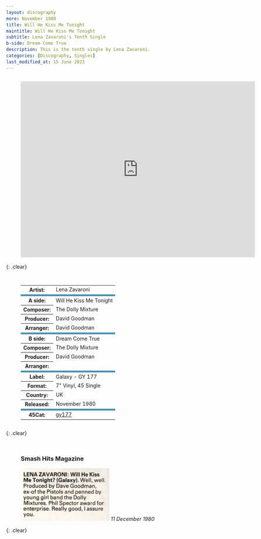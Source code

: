 ```yaml
---
layout: discography
more: November 1980
title: Will He Kiss Me Tonight
maintitle: Will He Kiss Me Tonight
subtitle: Lena Zavaroni's Tenth Single
b-side: Dream Come True
description: This is the tenth single by Lena Zavaroni.
categories: [Discography, Singles]
last_modified_at: 15 June 2023
---
```


<figure class="fig3">
<div class="responsive-video"><iframe width="640px" height="480px" src="https://www.youtube.com/embed/?playlist=4UQmRKsBDvc,zGvjrd-yXHg" frameborder="0" allow="accelerometer; autoplay; clipboard-write; encrypted-media; gyroscope; picture-in-picture" allowfullscreen></iframe></div>
</figure>

{: .clear}

<figure class="fig3">
<table>
<tr><th>Artist:</th><td>Lena Zavaroni</td></tr>
<tr class="split"><th>A side:</th><td>Will He Kiss Me Tonight</td></tr>
<tr><th>Composer:</th><td>The Dolly Mixture</td></tr>
<tr><th>Producer:</th><td>David Goodman</td></tr>
<tr><th>Arranger:</th><td>David Goodman</td></tr>
<tr class="split"><th>B side:</th><td>Dream Come True</td></tr>
<tr><th>Composer:</th><td>The Dolly Mixture</td></tr>
<tr><th>Producer:</th><td>David Goodman</td></tr>
<tr><th>Arranger:</th><td></td></tr>
<tr class="split"><th>Label:</th><td>Galaxy - GY 177</td></tr>
<tr><th>Format:</th><td>7" Vinyl, 45 Single</td></tr>
<tr><th>Country:</th><td>UK</td></tr>
<tr><th>Released:</th><td>November 1980</td></tr>
<tr class="split"><th>45Cat:</th><td><a class="external-link" href="https://www.45cat.com/record/gy177">gy177</a></td></tr>
</table>
</figure>

{: .clear}

<figure class="fig3">
<h3>Smash Hits Magazine</h3>
<img src="/assets/images/magazines/1980-12-11-smash-hits-magazine.png" class="full-width" />
<cite>11 December 1980</cite>
</figure>

<br />{: .clear}

<style>
.split {border-top: solid 5px #4B90B1;}

.fig1 {float:left; width:49%;}

.fig2 {float:right; width:49%;}

.fig3 {float:left; width:100%;}

figcaption {float:left; width:100%;}

@media screen and (orientation:portrait) {
.fig1, .fig2 {float:left; width:100%;}
figcaption {float:left; width:100%; margin-bottom: 10px;}
}
</style>

